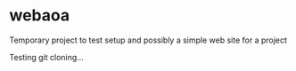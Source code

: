 # webaoa
Temporary project to test setup and possibly a simple web site for a project

Testing git cloning...
